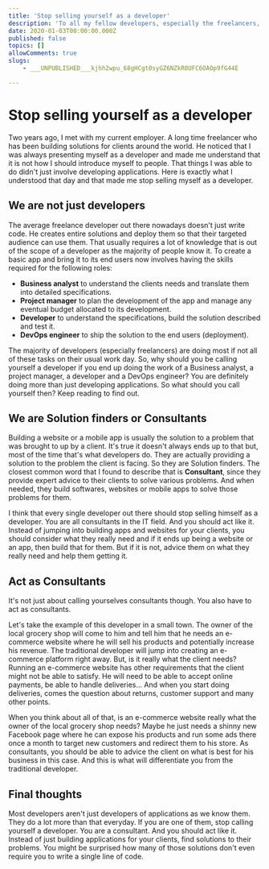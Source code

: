 ```yaml
---
title: 'Stop selling yourself as a developer'
description: 'To all my fellow developers, especially the freelancers, stop selling yourselves as developers. You are consultants! That''s it.'
date: 2020-01-03T00:00:00.000Z
published: false
topics: []
allowComments: true
slugs:
    - ___UNPUBLISHED___kjhh2wpu_68gHCgt0syGZ6NZkR0UFC6OAOp9fG44E

---
```

# Stop selling yourself as a developer

Two years ago, I met with my current employer. A long time freelancer who has been building solutions for clients around the world. He noticed that I was always presenting myself as a developer and made me understand that it is not how I should introduce myself to people. That things I was able to do didn't just involve developing applications. Here is exactly what I understood that day and that made me stop selling myself as a developer.

## We are not just developers

The average freelance developer out there nowadays doesn't just write code. He creates entire solutions and deploy them so that their targeted audience can use them. That usually requires a lot of knowledge that is out of the scope of a developer as the majority of people know it. To create a basic app and bring it to its end users now involves having the skills required for the following roles:

* **Business analyst** to understand the clients needs and translate them into detailed specifications.
* **Project manager** to plan the development of the app and manage any eventual budget allocated to its development.
* **Developer** to understand the specifications, build the solution described and test it.
* **DevOps engineer** to ship the solution to the end users (deployment).

The majority of developers (especially freelancers) are doing most if not all of these tasks on their usual work day. So, why should you be calling yourself a developer if you end up doing the work of a Business analyst, a project manager, a developer and a DevOps engineer? You are definitely doing more than just developing applications. So what should you call yourself then? Keep reading to find out.

## We are Solution finders or Consultants

Building a website or a mobile app is usually the solution to a problem that was brought to up by a client. It's true it doesn't always ends up to that but, most of the time that's what developers do. They are actually providing a solution to the problem the client is facing. So they are Solution finders. The closest common word that I found to describe that is **Consultant**, since they provide expert advice to their clients to solve various problems. And when needed, they build softwares, websites or mobile apps to solve those problems for them.

I think that every single developer out there should stop selling himself as a developer. You are all consultants in the IT field. And you should act like it. Instead of jumping into building apps and websites for your clients, you should consider what they really need and if it ends up being a website or an app, then build that for them. But if it is not, advice them on what they really need and help them getting it.

## Act as Consultants

It's not just about calling yourselves consultants though. You also have to act as consultants.

Let's take the example of this developer in a small town. The owner of the local grocery shop will come to him and tell him that he needs an e-commerce website where he will sell his products and potentially increase his revenue. The traditional developer will jump into creating an e-commerce platform right away. But, is it really what the client needs? Running an e-commerce website has other requirements that the client might not be able to satisfy. He will need to be able to accept online payments, be able to handle deliveries... And when you start doing deliveries, comes the question about returns, customer support and many other points.

When you think about all of that, is an e-commerce website really what the owner of the local grocery shop needs? Maybe he just needs a shinny new Facebook page where he can expose his products and run some ads there once a month to target new customers and redirect them to his store. As consultants, you should be able to advice the client on what is best for his business in this case. And this is what will differentiate  you from the traditional developer.

## Final thoughts

Most developers aren't just developers of applications as we know them. They do a lot more than that everyday. If you are one of them, stop calling yourself a developer. You are a consultant. And you should act like it. Instead of just building applications for your clients, find solutions to their problems. You might be surprised how many of those solutions don't even require you to write a single line of code.
